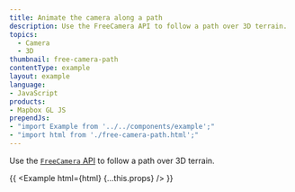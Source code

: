 ```yaml
---
title: Animate the camera along a path
description: Use the FreeCamera API to follow a path over 3D terrain.
topics:
  - Camera
  - 3D
thumbnail: free-camera-path
contentType: example
layout: example
language:
- JavaScript
products:
- Mapbox GL JS
prependJs:
- "import Example from '../../components/example';"
- "import html from './free-camera-path.html';"
---
```


Use the [`FreeCamera` API](/mapbox-gl-js/api/properties/#freecameraoptions) to follow a path over 3D terrain.

{{ <Example html={html} {...this.props} /> }}
